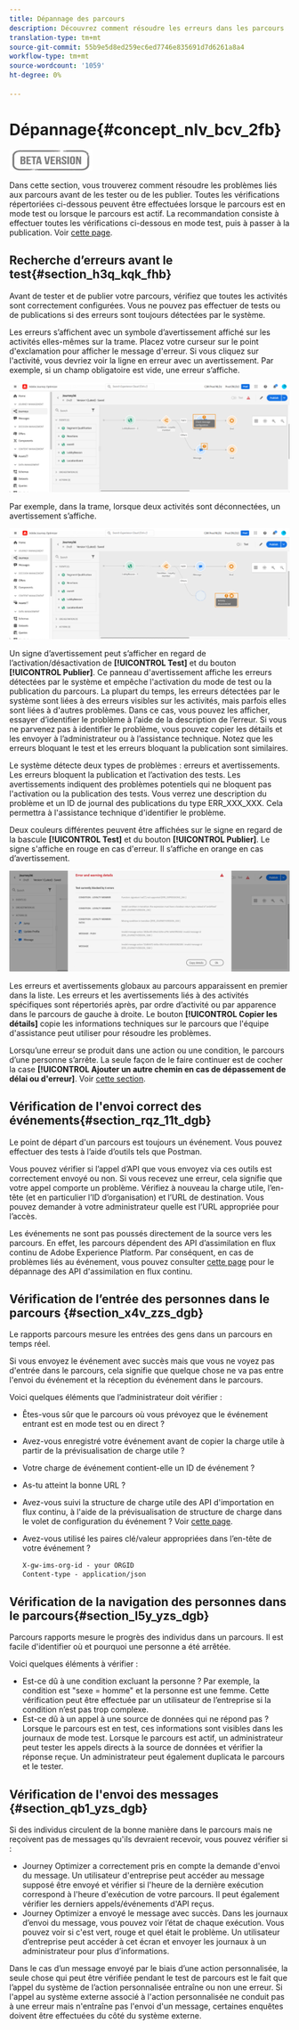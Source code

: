```yaml
---
title: Dépannage des parcours
description: Découvrez comment résoudre les erreurs dans les parcours
translation-type: tm+mt
source-git-commit: 55b9e5d8ed259ec6ed7746e835691d7d6261a8a4
workflow-type: tm+mt
source-wordcount: '1059'
ht-degree: 0%

---
```


# Dépannage{#concept_nlv_bcv_2fb}

![](../assets/do-not-localize/badge.png)

Dans cette section, vous trouverez comment résoudre les problèmes liés aux parcours avant de les tester ou de les publier. Toutes les vérifications répertoriées ci-dessous peuvent être effectuées lorsque le parcours est en mode test ou lorsque le parcours est actif. La recommandation consiste à effectuer toutes les vérifications ci-dessous en mode test, puis à passer à la publication. Voir [cette page](../building-journeys/testing-the-journey.md).

## Recherche d’erreurs avant le test{#section_h3q_kqk_fhb}

Avant de tester et de publier votre parcours, vérifiez que toutes les activités sont correctement configurées. Vous ne pouvez pas effectuer de tests ou de publications si des erreurs sont toujours détectées par le système.

Les erreurs s’affichent avec un symbole d’avertissement affiché sur les activités elles-mêmes sur la trame. Placez votre curseur sur le point d&#39;exclamation pour afficher le message d&#39;erreur. Si vous cliquez sur l&#39;activité, vous devriez voir la ligne en erreur avec un avertissement. Par exemple, si un champ obligatoire est vide, une erreur s’affiche.

![](../assets/journey63.png)

Par exemple, dans la trame, lorsque deux activités sont déconnectées, un avertissement s’affiche.

![](../assets/canvas-disconnected.png)

Un signe d’avertissement peut s’afficher en regard de l’activation/désactivation de **[!UICONTROL Test]** et du bouton **[!UICONTROL Publier]**. Ce panneau d&#39;avertissement affiche les erreurs détectées par le système et empêche l&#39;activation du mode de test ou la publication du parcours. La plupart du temps, les erreurs détectées par le système sont liées à des erreurs visibles sur les activités, mais parfois elles sont liées à d&#39;autres problèmes. Dans ce cas, vous pouvez les afficher, essayer d’identifier le problème à l’aide de la description de l’erreur. Si vous ne parvenez pas à identifier le problème, vous pouvez copier les détails et les envoyer à l’administrateur ou à l’assistance technique. Notez que les erreurs bloquant le test et les erreurs bloquant la publication sont similaires.

Le système détecte deux types de problèmes : erreurs et avertissements. Les erreurs bloquent la publication et l’activation des tests. Les avertissements indiquent des problèmes potentiels qui ne bloquent pas l&#39;activation ou la publication des tests. Vous verrez une description du problème et un ID de journal des publications du type ERR_XXX_XXX. Cela permettra à l&#39;assistance technique d&#39;identifier le problème.

Deux couleurs différentes peuvent être affichées sur le signe en regard de la bascule **[!UICONTROL Test]** et du bouton **[!UICONTROL Publier]**. Le signe s&#39;affiche en rouge en cas d&#39;erreur. Il s’affiche en orange en cas d’avertissement.

![](../assets/journey75.png)

Les erreurs et avertissements globaux au parcours apparaissent en premier dans la liste. Les erreurs et les avertissements liés à des activités spécifiques sont répertoriés après, par ordre d’activité ou par apparence dans le parcours de gauche à droite. Le bouton **[!UICONTROL Copier les détails]** copie les informations techniques sur le parcours que l&#39;équipe d&#39;assistance peut utiliser pour résoudre les problèmes.

Lorsqu’une erreur se produit dans une action ou une condition, le parcours d’une personne s’arrête. La seule façon de le faire continuer est de cocher la case **[!UICONTROL Ajouter un autre chemin en cas de dépassement de délai ou d&#39;erreur]**. Voir [cette section](../building-journeys/using-the-journey-designer.md#paths).

## Vérification de l&#39;envoi correct des événements{#section_rqz_11t_dgb}

Le point de départ d&#39;un parcours est toujours un événement. Vous pouvez effectuer des tests à l’aide d’outils tels que Postman.

Vous pouvez vérifier si l’appel d’API que vous envoyez via ces outils est correctement envoyé ou non. Si vous recevez une erreur, cela signifie que votre appel comporte un problème. Vérifiez à nouveau la charge utile, l’en-tête (et en particulier l’ID d’organisation) et l’URL de destination. Vous pouvez demander à votre administrateur quelle est l’URL appropriée pour l’accès.

Les événements ne sont pas poussés directement de la source vers les parcours. En effet, les parcours dépendent des API d’assimilation en flux continu de Adobe Experience Platform. Par conséquent, en cas de problèmes liés au événement, vous pouvez consulter [cette page](https://experienceleague.adobe.com/docs/experience-platform/ingestion/streaming/troubleshooting.html) pour le dépannage des API d&#39;assimilation en flux continu.

## Vérification de l’entrée des personnes dans le parcours {#section_x4v_zzs_dgb}

Le rapports parcours mesure les entrées des gens dans un parcours en temps réel.

Si vous envoyez le événement avec succès mais que vous ne voyez pas d&#39;entrée dans le parcours, cela signifie que quelque chose ne va pas entre l&#39;envoi du événement et la réception du événement dans le parcours.

Voici quelques éléments que l’administrateur doit vérifier :

* Êtes-vous sûr que le parcours où vous prévoyez que le événement entrant est en mode test ou en direct ?
* Avez-vous enregistré votre événement avant de copier la charge utile à partir de la prévisualisation de charge utile ?
* Votre charge de événement contient-elle un ID de événement ?
* As-tu atteint la bonne URL ?
* Avez-vous suivi la structure de charge utile des API d&#39;importation en flux continu, à l&#39;aide de la prévisualisation de structure de charge dans le volet de configuration du événement ? Voir [cette page](../event/about-creating.md#preview-the-payload).
* Avez-vous utilisé les paires clé/valeur appropriées dans l’en-tête de votre événement ?

   ```
   X-gw-ims-org-id - your ORGID
   Content-type - application/json
   ```

## Vérification de la navigation des personnes dans le parcours{#section_l5y_yzs_dgb}

Parcours rapports mesure le progrès des individus dans un parcours. Il est facile d&#39;identifier où et pourquoi une personne a été arrêtée.

Voici quelques éléments à vérifier :

* Est-ce dû à une condition excluant la personne ? Par exemple, la condition est &quot;sexe = homme&quot; et la personne est une femme. Cette vérification peut être effectuée par un utilisateur de l’entreprise si la condition n’est pas trop complexe.
* Est-ce dû à un appel à une source de données qui ne répond pas ? Lorsque le parcours est en test, ces informations sont visibles dans les journaux de mode test. Lorsque le parcours est actif, un administrateur peut tester les appels directs à la source de données et vérifier la réponse reçue. Un administrateur peut également duplicata le parcours et le tester.

## Vérification de l&#39;envoi des messages {#section_qb1_yzs_dgb}

Si des individus circulent de la bonne manière dans le parcours mais ne reçoivent pas de messages qu&#39;ils devraient recevoir, vous pouvez vérifier si :

* Journey Optimizer a correctement pris en compte la demande d&#39;envoi du message. Un utilisateur d&#39;entreprise peut accéder au message supposé être envoyé et vérifier si l&#39;heure de la dernière exécution correspond à l&#39;heure d&#39;exécution de votre parcours. Il peut également vérifier les derniers appels/événements d&#39;API reçus.
* Journey Optimizer a envoyé le message avec succès. Dans les journaux d’envoi du message, vous pouvez voir l’état de chaque exécution. Vous pouvez voir si c&#39;est vert, rouge et quel était le problème. Un utilisateur d’entreprise peut accéder à cet écran et envoyer les journaux à un administrateur pour plus d’informations.

Dans le cas d’un message envoyé par le biais d’une action personnalisée, la seule chose qui peut être vérifiée pendant le test de parcours est le fait que l’appel du système de l’action personnalisée entraîne ou non une erreur. Si l&#39;appel au système externe associé à l&#39;action personnalisée ne conduit pas à une erreur mais n&#39;entraîne pas l&#39;envoi d&#39;un message, certaines enquêtes doivent être effectuées du côté du système externe.
